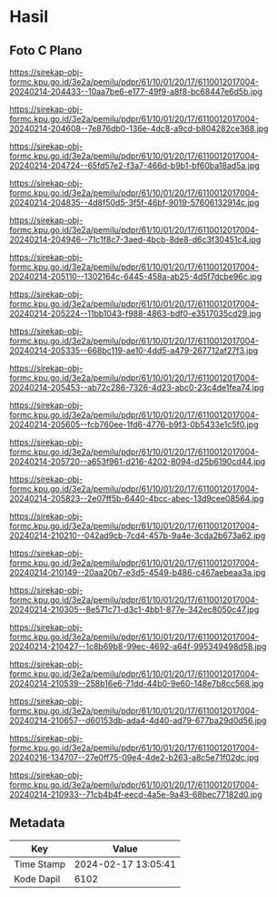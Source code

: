 # Hasil

## Foto C Plano

https://sirekap-obj-formc.kpu.go.id/3e2a/pemilu/pdpr/61/10/01/20/17/6110012017004-20240214-204433--10aa7be6-e177-49f9-a8f8-bc68447e6d5b.jpg

https://sirekap-obj-formc.kpu.go.id/3e2a/pemilu/pdpr/61/10/01/20/17/6110012017004-20240214-204608--7e876db0-136e-4dc8-a9cd-b804282ce368.jpg

https://sirekap-obj-formc.kpu.go.id/3e2a/pemilu/pdpr/61/10/01/20/17/6110012017004-20240214-204724--65fd57e2-f3a7-466d-b9b1-bf60ba18ad5a.jpg

https://sirekap-obj-formc.kpu.go.id/3e2a/pemilu/pdpr/61/10/01/20/17/6110012017004-20240214-204835--4d8f50d5-3f5f-46bf-9019-57606132914c.jpg

https://sirekap-obj-formc.kpu.go.id/3e2a/pemilu/pdpr/61/10/01/20/17/6110012017004-20240214-204946--71c1f8c7-3aed-4bcb-8de8-d6c3f30451c4.jpg

https://sirekap-obj-formc.kpu.go.id/3e2a/pemilu/pdpr/61/10/01/20/17/6110012017004-20240214-205110--1302164c-6445-458a-ab25-4d5f7dcbe96c.jpg

https://sirekap-obj-formc.kpu.go.id/3e2a/pemilu/pdpr/61/10/01/20/17/6110012017004-20240214-205224--11bb1043-f988-4863-bdf0-e3517035cd29.jpg

https://sirekap-obj-formc.kpu.go.id/3e2a/pemilu/pdpr/61/10/01/20/17/6110012017004-20240214-205335--668bc119-ae10-4dd5-a479-267712af27f3.jpg

https://sirekap-obj-formc.kpu.go.id/3e2a/pemilu/pdpr/61/10/01/20/17/6110012017004-20240214-205453--ab72c286-7326-4d23-abc0-23c4de1fea74.jpg

https://sirekap-obj-formc.kpu.go.id/3e2a/pemilu/pdpr/61/10/01/20/17/6110012017004-20240214-205605--fcb760ee-1fd6-4776-b9f3-0b5433e1c5f0.jpg

https://sirekap-obj-formc.kpu.go.id/3e2a/pemilu/pdpr/61/10/01/20/17/6110012017004-20240214-205720--a653f961-d216-4202-8094-d25b6190cd44.jpg

https://sirekap-obj-formc.kpu.go.id/3e2a/pemilu/pdpr/61/10/01/20/17/6110012017004-20240214-205823--2e07ff5b-6440-4bcc-abec-13d9cee08564.jpg

https://sirekap-obj-formc.kpu.go.id/3e2a/pemilu/pdpr/61/10/01/20/17/6110012017004-20240214-210210--042ad9cb-7cd4-457b-9a4e-3cda2b673a62.jpg

https://sirekap-obj-formc.kpu.go.id/3e2a/pemilu/pdpr/61/10/01/20/17/6110012017004-20240214-210149--20aa20b7-e3d5-4549-b486-c467aebeaa3a.jpg

https://sirekap-obj-formc.kpu.go.id/3e2a/pemilu/pdpr/61/10/01/20/17/6110012017004-20240214-210305--8e571c71-d3c1-4bb1-877e-342ec8050c47.jpg

https://sirekap-obj-formc.kpu.go.id/3e2a/pemilu/pdpr/61/10/01/20/17/6110012017004-20240214-210427--1c8b69b8-99ec-4692-a64f-995349498d58.jpg

https://sirekap-obj-formc.kpu.go.id/3e2a/pemilu/pdpr/61/10/01/20/17/6110012017004-20240214-210539--258b16e6-71dd-44b0-9e60-148e7b8cc568.jpg

https://sirekap-obj-formc.kpu.go.id/3e2a/pemilu/pdpr/61/10/01/20/17/6110012017004-20240214-210657--d60153db-ada4-4d40-ad79-677ba29d0d56.jpg

https://sirekap-obj-formc.kpu.go.id/3e2a/pemilu/pdpr/61/10/01/20/17/6110012017004-20240216-134707--27e0ff75-09e4-4de2-b263-a8c5e71f02dc.jpg

https://sirekap-obj-formc.kpu.go.id/3e2a/pemilu/pdpr/61/10/01/20/17/6110012017004-20240214-210933--71cb4b4f-eecd-4a5e-9a43-68bec77182d0.jpg


## Metadata

| Key        | Value               |
| ---------- | ------------------- |
| Time Stamp | 2024-02-17 13:05:41 |
| Kode Dapil | 6102                |



